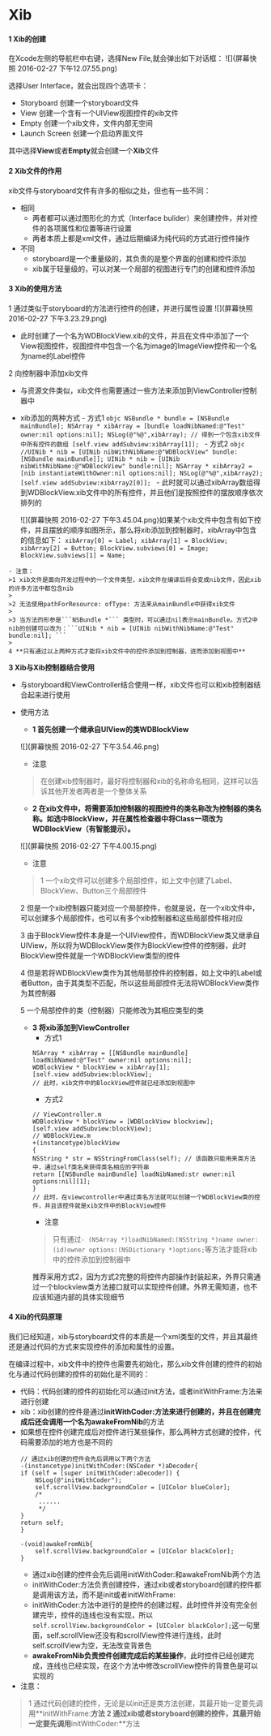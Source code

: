 # Xib
#### 1 Xib的创建
在Xcode左侧的导航栏中右键，选择New File,就会弹出如下对话框：
![](屏幕快照 2016-02-27 下午12.07.55.png)

选择User Interface，就会出现四个选项卡：
- Storyboard 创建一个storyboard文件
- View 创建一个含有一个UIView视图控件的xib文件
- Empty 创建一个xib文件，文件内部无空间
- Launch Screen 创建一个启动界面文件

其中选择**View**或者**Empty**就会创建一个**Xib**文件

#### 2 Xib文件的作用
xib文件与storyboard文件有许多的相似之处，但也有一些不同：
- 相同
    - 两者都可以通过图形化的方式（Interface bulider）来创建控件，并对控件的各项属性和位置等进行设置
    - 两者本质上都是xml文件，通过后期编译为纯代码的方式进行控件操作
- 不同
    - storyboard是一个重量级的，其负责的是整个界面的创建和控件添加
    - xib属于轻量级的，可以对某一个局部的视图进行专门的创建和控件添加
    
#### 3 Xib的使用方法
1 通过类似于storyboard的方法进行控件的创建，并进行属性设置
![](屏幕快照 2016-02-27 下午3.23.29.png)
   - 此时创建了一个名为WDBlockView.xib的文件，并且在文件中添加了一个View视图控件，视图控件中包含一个名为image的ImageView控件和一个名为name的Label控件

2 向控制器中添加xib文件
   - 与资源文件类似，xib文件也需要通过一些方法来添加到ViewController控制器中
   - xib添加的两种方式
    - 方式1
    ```objc
    NSBundle * bundle = [NSBundle mainBundle];
    NSArray * xibArray = [bundle loadNibNamed:@"Test" owner:nil options:nil];
    NSLog(@"%@",xibArray); // 得到一个包含xib文件中所有控件的数组
    [self.view addSubview:xibArray[1]];
    ```
    - 方式2
    ```objc
    //UINib * nib = [UINib nibWithNibName:@"WDBlockView" bundle:[NSBundle mainBundle]];
    UINib * nib = [UINib nibWithNibName:@"WDBlockView" bundle:nil];
    NSArray * xibArray2 = [nib instantiateWithOwner:nil options:nil];
    NSLog(@"%@",xibArray2);
    [self.view addSubview:xibArray2[0]];
    ```
    - 此时就可以通过xibArray数组得到WDBlockView.xib文件中的所有控件，并且他们是按照控件的摆放顺序依次排列的
    
        ![](屏幕快照 2016-02-27 下午3.45.04.png)如果某个xib文件中包含有如下控件，并且摆放的顺序如图所示，那么将xib添加到控制器时，xibArray中包含的信息如下：
    ```
    xibArray[0] = Label;
    xibArray[1] = BlockView;
    xibArray[2] = Button;
    BlockView.subviews[0] = Image;
    BlockView.subviews[1] = Name;
    ```
    
    - 注意：
    >1 xib文件是面向开发过程中的一个文件类型，xib文件在编译后将会变成nib文件，因此xib的许多方法中都包含nib
    >
    >2 无法使用pathForResource: ofType: 方法来从mainBundle中获得xib文件
    >
    >3 当方法的形参是```NSBundle *``` 类型时，可以通过nil表示mainBundle。方式2中nib的创建可以改为：```UINib * nib = [UINib nibWithNibName:@"Test" bundle:nil]; ```    
    >
    4 **只有通过以上两种方式才能将xib文件中的控件添加到控制器，进而添加到视图中**
     
**3 Xib与Xib控制器结合使用**
- 与storyboard和ViewController结合使用一样，xib文件也可以和xib控制器结合起来进行使用
- 使用方法
    - **1 首先创建一个继承自UIView的类WDBlockView**
    
    ![](屏幕快照 2016-02-27 下午3.54.46.png)
    - 注意
    > 在创建xib控制器时，最好将控制器和xib的名称命名相同，这样可以告诉其他开发者两者是一个整体关系
    - **2 在xib文件中，将需要添加控制器的视图控件的类名称改为控制器的类名称。如选中BlockView，并在属性检查器中将Class一项改为WDBlockView（有智能提示）。**
    
    ![](屏幕快照 2016-02-27 下午4.00.15.png)
    - 注意
    > 1 一个xib文件可以创建多个局部控件，如上文中创建了Label、BlockView、Button三个局部控件
    > 
    2 但是一个xib控制器只能对应一个局部控件，也就是说，在一个xib文件中，可以创建多个局部控件，也可以有多个xib控制器和这些局部控件相对应
    >
    3 由于BlockView控件本身是一个UIView控件，而WDBlockView类又继承自UIView，所以将为WDBlockView类作为BlockView控件的控制器，此时BlockView控件就是一个WDBlockView类型的控件
    >
    4 但是若将WDBlockView类作为其他局部控件的控制器，如上文中的Label或者Button，由于其类型不匹配，所以这些局部控件无法将WDBlockView类作为其控制器
    >
    5 一个局部控件的类（控制器）只能修改为其相应类型的类
    - **3 将xib添加到ViewController**
        - 方式1 
        ```objc
        NSArray * xibArray = [[NSBundle mainBundle] loadNibNamed:@"Test" owner:nil options:nil];
        WDBlockView * blockView = xibArray[1];
        [self.view addSubview:blockView];
        // 此时，xib文件中的BlockView控件就已经添加到视图中
        ```
        - 方式2
        ```objc
        // ViewController.m
        WDBlockView * blockView = [WDBlockView blockview];
        [self.view addSubview:blockView];
        // WDBlockView.m
        +(instancetype)blockView
        {
        NSString * str = NSStringFromClass(self); // 该函数只能用来类方法中，通过self类名来获得类名相应的字符串
        return [[NSBundle mainBundle] loadNibNamed:str owner:nil options:nil][1];
        }
        // 此时，在viewcontroller中通过类名方法就可以创建一个WDBlockView类的控件，并且该控件就是xib文件中的BlockView控件
        ```
        - 注意
        > 只有通过```- (NSArray *)loadNibNamed:(NSString *)name owner:(id)owner options:(NSDictionary *)options;```等方法才能将xib中的控件添加到控制器中
        >
        推荐采用方式2，因为方式2完整的将控件内部操作封装起来，外界只需通过一个blockview类方法接口就可以实现控件创建。外界无需知道，也不应该知道内部的具体实现细节
        
#### 4 Xib的代码原理
我们已经知道，xib与storyboard文件的本质是一个xml类型的文件，并且其最终还是通过代码的方式来实现控件的添加和属性的设置。

在编译过程中，xib文件中的控件也需要先初始化，那么xib文件创建的控件的初始化与通过代码创建的控件的初始化是不同的：
- 代码：代码创建的控件的初始化可以通过init方法，或者initWithFrame:方法来进行创建
- xib：xib创建的控件是通过**initWithCoder:**方法来进行创建的，并且在创建完成后还会调用一个名为**awakeFromNib**的方法
- 如果想在控件创建完成后对控件进行某些操作，那么两种方式创建的控件，代码需要添加的地方也是不同的
    ```objc
    // 通过xib创建的控件会先后调用以下两个方法
    -(instancetype)initWithCoder:(NSCoder *)aDecoder{
    if (self = [super initWithCoder:aDecoder]) {
        NSLog(@"initWithCoder");
        self.scrollView.backgroundColor = [UIColor blueColor];
        /*
         ......
         */
    }
    return self;
    }

    -(void)awakeFromNib{
        self.scrollView.backgroundColor = [UIColor blackColor];
    }
    ```
    - 通过xib创建的控件会先后调用initWithCoder:和awakeFromNib两个方法
    - initWithCoder:方法负责创建控件，通过xib或者storyboard创建的控件都是调用该方法，而不是init或者initWithFrame:
    - initWithCoder:方法中进行的是控件的创建过程，此时控件并没有完全创建完毕，控件的连线也没有实现，所以```self.scrollView.backgroundColor = [UIColor blackColor];```这一句里面，self.scrollView还没有和scrollView控件进行连线，此时self.scrollView为空，无法改变背景色
    - **awakeFromNib负责控件创建完成后的某些操作**，此时控件已经创建完成，连线也已经实现，在这个方法中修改scrollView控件的背景色是可以实现的
- 注意：
> 1 通过代码创建的控件，无论是以init还是类方法创建，其最开始一定要先调用**initWithFrame:**方法
2 通过xib或者storyboard创建的控件，其最开始一定要先调用**initWithCoder:**方法